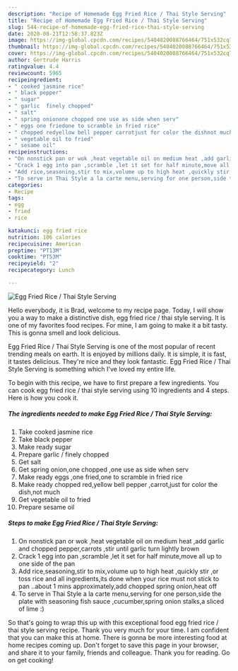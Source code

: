 ```yaml
---
description: "Recipe of Homemade Egg Fried Rice / Thai Style Serving"
title: "Recipe of Homemade Egg Fried Rice / Thai Style Serving"
slug: 544-recipe-of-homemade-egg-fried-rice-thai-style-serving
date: 2020-08-21T12:58:37.823Z
image: https://img-global.cpcdn.com/recipes/5404020088766464/751x532cq70/egg-fried-rice-thai-style-serving-recipe-main-photo.jpg
thumbnail: https://img-global.cpcdn.com/recipes/5404020088766464/751x532cq70/egg-fried-rice-thai-style-serving-recipe-main-photo.jpg
cover: https://img-global.cpcdn.com/recipes/5404020088766464/751x532cq70/egg-fried-rice-thai-style-serving-recipe-main-photo.jpg
author: Gertrude Harris
ratingvalue: 4.4
reviewcount: 5965
recipeingredient:
- " cooked jasmine rice"
- " black pepper"
- " sugar"
- " garlic  finely chopped"
- " salt"
- " spring onionone chopped one use as side when serv"
- " eggs one friedone to scramble in fried rice"
- " chopped redyellow bell pepper carrotjust for color the dishnot much"
- " vegetable oil to fried"
- " sesame oil"
recipeinstructions:
- "On nonstick pan or wok ,heat vegetable oil on medium heat ,add garlic and chopped pepper,carrots ,stir until garlic turn lightly brown"
- "Crack 1 egg into pan ,scramble ,let it set for half minute,move all up to one side of the pan"
- "Add rice,seasoning,stir to mix,volume up to high heat ,quickly stir ,or toss rice and all ingredients,its done when your rice must not stick to pan ..about 1 mins approximately,add chopped spring onion,heat off"
- "To serve in Thai Style a la carte menu,serving for one person,side the plate with seasoning fish sauce ,cucumber,spring onion stalks,a sliced of lime :)"
categories:
- Recipe
tags:
- egg
- fried
- rice

katakunci: egg fried rice 
nutrition: 106 calories
recipecuisine: American
preptime: "PT13M"
cooktime: "PT53M"
recipeyield: "2"
recipecategory: Lunch

---
```



![Egg Fried Rice / Thai Style Serving](https://img-global.cpcdn.com/recipes/5404020088766464/751x532cq70/egg-fried-rice-thai-style-serving-recipe-main-photo.jpg)

Hello everybody, it is Brad, welcome to my recipe page. Today, I will show you a way to make a distinctive dish, egg fried rice / thai style serving. It is one of my favorites food recipes. For mine, I am going to make it a bit tasty. This is gonna smell and look delicious.

Egg Fried Rice / Thai Style Serving is one of the most popular of recent trending meals on earth. It is enjoyed by millions daily. It is simple, it is fast, it tastes delicious. They're nice and they look fantastic. Egg Fried Rice / Thai Style Serving is something which I've loved my entire life.




To begin with this recipe, we have to first prepare a few ingredients. You can cook egg fried rice / thai style serving using 10 ingredients and 4 steps. Here is how you cook it.

<!--inarticleads1-->

##### The ingredients needed to make Egg Fried Rice / Thai Style Serving:

1. Take  cooked jasmine rice
1. Take  black pepper
1. Make ready  sugar
1. Prepare  garlic / finely chopped
1. Get  salt
1. Get  spring onion,one chopped ,one use as side when serv
1. Make ready  eggs ,one fried,one to scramble in fried rice
1. Make ready  chopped red,yellow bell pepper ,carrot,just for color the dish,not much
1. Get  vegetable oil to fried
1. Prepare  sesame oil




<!--inarticleads2-->

##### Steps to make Egg Fried Rice / Thai Style Serving:

1. On nonstick pan or wok ,heat vegetable oil on medium heat ,add garlic and chopped pepper,carrots ,stir until garlic turn lightly brown
1. Crack 1 egg into pan ,scramble ,let it set for half minute,move all up to one side of the pan
1. Add rice,seasoning,stir to mix,volume up to high heat ,quickly stir ,or toss rice and all ingredients,its done when your rice must not stick to pan ..about 1 mins approximately,add chopped spring onion,heat off
1. To serve in Thai Style a la carte menu,serving for one person,side the plate with seasoning fish sauce ,cucumber,spring onion stalks,a sliced of lime :)




So that's going to wrap this up with this exceptional food egg fried rice / thai style serving recipe. Thank you very much for your time. I am confident that you can make this at home. There is gonna be more interesting food at home recipes coming up. Don't forget to save this page in your browser, and share it to your family, friends and colleague. Thank you for reading. Go on get cooking!

